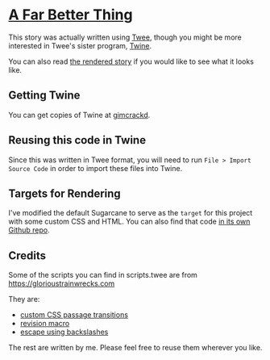 [A Far Better Thing](https://thedeadparrot.github.io/fic-projects/edge/a-far-better-thing.html)
=========

This story was actually written using [Twee](https://github.com/tweecode/twee), though you might be more interested in Twee's sister program, [Twine](https://github.com/tweecode/twine).

You can also read [the rendered story](https://thedeadparrot.github.io/fic-projects/edge/a-far-better-thing.html) if you would like to see what it looks like.

Getting Twine
-------------

You can get copies of Twine at [gimcrackd](https://gimcrackd.com/etc/src/).

Reusing this code in Twine
--------------------------

Since this was written in Twee format, you will need to run `File > Import Source Code` in order to import these files into Twine.

Targets for Rendering 
---------------------

I've modified the default Sugarcane to serve as the `target` for this project with some custom CSS and HTML. You can also find that code [in its own Github repo](https://github.com/thedeadparrot/twee/tree/master/targets/edge).

Credits
-------

Some of the scripts you can find in scripts.twee are from https://glorioustrainwrecks.com

They are:
* [custom CSS passage transitions](https://www.glorioustrainwrecks.com/node/5084)
* [revision macro](https://www.glorioustrainwrecks.com/node/5239) 
* [escape using backslashes](https://www.glorioustrainwrecks.com/node/5400)


The rest are written by me. Please feel free to reuse them wherever you like.
